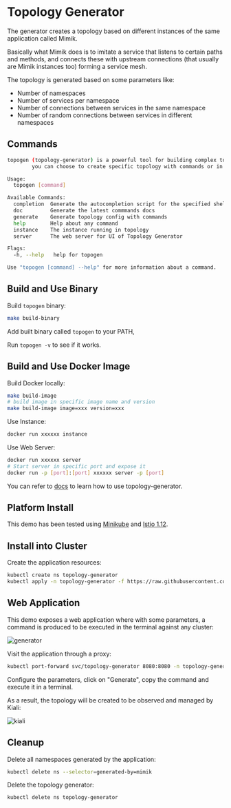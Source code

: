 # Topology Generator

The generator creates a topology based on different instances of the same application called Mimik. 

Basically what Mimik does is to imitate a service that listens to certain paths and methods, and connects these with upstream connections (that usually are Mimik instances too) forming a service mesh.

The topology is generated based on some parameters like:

* Number of namespaces
* Number of services per namespace
* Number of connections between services in the same namespace
* Number of random connections between services in different namespaces

## Commands

```bash
topogen (topology-generator) is a powerful tool for building complex topology 💪, 
        you can choose to create specific topology with commands or in the UI 🌈.

Usage:
  topogen [command]

Available Commands:
  completion  Generate the autocompletion script for the specified shell
  doc         Generate the latest commmands docs
  generate    Generate topology config with commands
  help        Help about any command
  instance    The instance running in topology
  server      The web server for UI of Topology Generator

Flags:
  -h, --help   help for topogen

Use "topogen [command] --help" for more information about a command.
```

## Build and Use Binary

Build `topogen` binary:

```bash
make build-binary
```

Add built binary called `topogen` to your PATH,

Run `topogen -v` to see if it works.


## Build and Use Docker Image

Build Docker locally:

```bash
make build-image
# build image in specific image name and version
make build-image image=xxx version=xxx
```

Use Instance:

```bash
docker run xxxxxx instance
```

Use Web Server:

```bash
docker run xxxxxx server
# Start server in specific port and expose it
docker run -p [port]:[port] xxxxxx server -p [port]
```

You can refer to [docs](doc/commands/topogen.md) to learn how to use topology-generator.

## Platform Install

This demo has been tested using [Minikube](https://istio.io/latest/docs/setup/platform-setup/minikube/) and [Istio 1.12](https://istio.io/latest/docs/setup/getting-started/#install).

## Install into Cluster

Create the application resources:

```bash
kubectl create ns topology-generator
kubectl apply -n topology-generator -f https://raw.githubusercontent.com/kiali/demos/master/topology-generator/deploy/generator.yaml 
```

## Web Application

This demo exposes a web application where with some parameters, a command is produced to be executed in the terminal against any cluster:

![generator](./doc/generator.png)

Visit the application through a proxy:

```bash
kubectl port-forward svc/topology-generator 8080:8080 -n topology-generator
```

Configure the parameters, click on "Generate", copy the command and execute it in a terminal.

As a result, the topology will be created to be observed and managed by Kiali:

![kiali](./doc/kiali.png)

## Cleanup

Delete all namespaces generated by the application:

```bash
kubectl delete ns --selector=generated-by=mimik
```

Delete the topology generator:

```bash
kubectl delete ns topology-generator
```